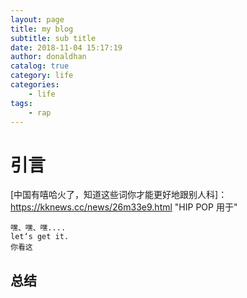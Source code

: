 ```yaml
---
layout: page
title: my blog
subtitle: sub title
date: 2018-11-04 15:17:19
author: donaldhan
catalog: true
category: life
categories:
    - life
tags:
    - rap
---
```


# 引言






[中国有嘻哈火了，知道这些词你才能更好地跟别人科]：https://kknews.cc/news/26m33e9.html "HIP POP 用于"



```
嘿、嘿、嘿....
let‘s get it.
你看这

```



## 总结
